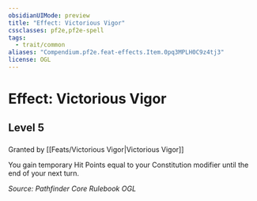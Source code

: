 ```yaml
---
obsidianUIMode: preview
title: "Effect: Victorious Vigor"
cssclasses: pf2e,pf2e-spell
tags:
  - trait/common
aliases: "Compendium.pf2e.feat-effects.Item.0pq3MPLH0C9z4tj3"
license: OGL
---
```

# Effect: Victorious Vigor
## Level 5
### 






Granted by [[Feats/Victorious Vigor|Victorious Vigor]]

You gain temporary Hit Points equal to your Constitution modifier until the end of your next turn.

*Source: Pathfinder Core Rulebook*
*OGL*